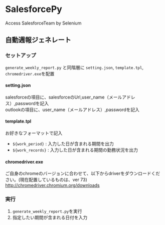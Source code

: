 # SalesforcePy
Access SalesforceTeam by Selenium

## 自動週報ジェネレート
### セットアップ
`generate_weekly_report.py` と同階層に `setting.json`, `template.tpl`, `chromedriver.exe`を配置

#### setting.json
salesforceの項目に、salesforceのUrl,user_name（メールアドレス）,passwordを記入  
outlookの項目に、user_name（メールアドレス）,passwordを記入

#### template.tpl
お好きなフォーマットで記入

- `${work_period}` : 入力した日が含まれる期間を出力
- `${work_records}` : 入力した日が含まれる期間の勤務状況を出力

#### chromedriver.exe
ご自身のchromeのバージョンに合わせて、以下からdriverをダウンロードください。(現在配置しているものは、ver 73)  
http://chromedriver.chromium.org/downloads

### 実行
1. `generate_weekly_report.py`を実行
1. 指定したい期間が含まれる日付を入力
